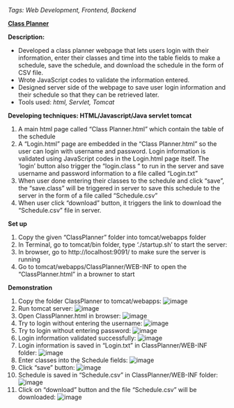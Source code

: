 ﻿*Tags: Web Development, Frontend, Backend*

[**Class Planner**](https://cmn0705.github.io/Class_Planner_WebPage/tomcat/webapps/ClassPlanner/WEB-INF/ClassPlanner.html)

**Description:**
- Developed a class planner webpage that lets users login with their information, enter their classes and time into the table fields to make a schedule, save the schedule, and download the schedule in the form of CSV file.
- Wrote JavaScript codes to validate the information entered. 
- Designed server side of the webpage to save user login information and their schedule so that they can be retrieved later.
- Tools used: *html, Servlet, Tomcat*

**Developing techniques: HTML/Javascript/Java servlet tomcat**

1. A main html page called “Class Planner.html” which contain the table of the schedule
2. A “Login.html” page are embedded in the “Class Planner.html” so the user can login with username and password. Login information is validated using JavaScript codes in the Login.html page itself. The ‘login’ button also trigger the “login.class “ to run in the server and save username and password information to a file called “Login.txt”
3. When user done entering their classes to the schedule and click “save”, the “save.class” will be triggered in server to save this schedule to the server in the form of a file called “Schedule.csv”
4. When user click “download” button, it triggers the link to download the “Schedule.csv” file in server.

**Set up**
1. Copy the given “ClassPlanner” folder into tomcat/webapps folder
2. In Terminal, go to tomcat/bin folder, type ‘./startup.sh’ to start the server:
3.	In browser, go to http://localhost:9091/ to make sure the server is running
4. Go to tomcat/webapps/ClassPlanner/WEB-INF to open the “ClassPlanner.html” in a browner to start

**Demonstration**
1. Copy the folder ClassPlanner to tomcat/webapps:
![image](https://cmn0705.github.io/Class_Planner_WebPage/img/image001.png)
2. Run tomcat server:
![image](https://cmn0705.github.io/Class_Planner_WebPage/img/image003.png)
3. Open ClassPlanner.html in browser:
![image](https://cmn0705.github.io/Class_Planner_WebPage/img/image005.png)
4. Try to login without entering the username:
![image](https://cmn0705.github.io/Class_Planner_WebPage/img/image007.png)
5. Try to login without entering password:
![image](https://cmn0705.github.io/Class_Planner_WebPage/img/image009.png)
6. Login information validated successfully:
![image](https://cmn0705.github.io/Class_Planner_WebPage/img/image011.png)
7. Login information is saved in “Login.txt” in ClassPlanner/WEB-INF folder: 
![image](https://cmn0705.github.io/Class_Planner_WebPage/img/image013.png)
8. Enter classes into the Schedule fields:
![image](https://cmn0705.github.io/Class_Planner_WebPage/img/image015.png)
9. Click “save” button:
![image](https://cmn0705.github.io/Class_Planner_WebPage/img/image017.png)
10. Schedule is saved in “Schedule.csv” in ClassPlanner/WEB-INF folder:
![image](https://cmn0705.github.io/Class_Planner_WebPage/img/image019.png)
11. Click on “download” button and the file “Schedule.csv” will be downloaded:
![image](https://cmn0705.github.io/Class_Planner_WebPage/img/image021.png)
